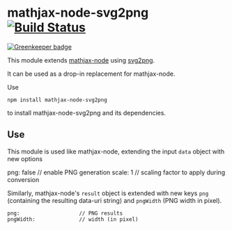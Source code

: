 # mathjax-node-svg2png [![Build Status](https://travis-ci.org/pkra/mathjax-node-svg2png.svg?branch=master)](https://travis-ci.org/pkra/mathjax-node-svg2png)

[![Greenkeeper badge](https://badges.greenkeeper.io/pkra/mathjax-node-svg2png.svg)](https://greenkeeper.io/)

This module extends [mathjax-node](https://www.npmjs.com/package/mathjax-node) using [svg2png](https://www.npmjs.com/package/svg2png).

It can be used as a drop-in replacement for mathjax-node.

Use

    npm install mathjax-node-svg2png

to install mathjax-node-svg2png and its dependencies.

## Use

This module is used like mathjax-node, extending the input `data` object with new options

   png: false              // enable PNG generation
   scale: 1                // scaling factor to apply during conversion

Similarly, mathjax-node's `result` object is extended with new keys `png` (containing the resulting data-uri string) and `pngWidth` (PNG width in pixel).

    png:                   // PNG results
    pngWidth:              // width (in pixel)
